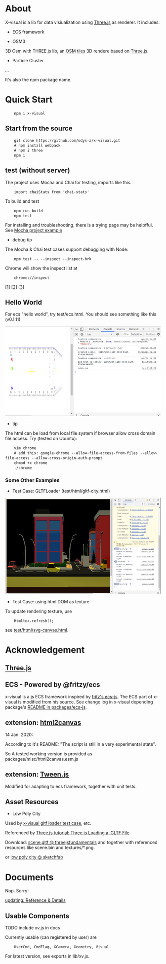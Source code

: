 # About

X-visual is a lib for data visiualization using [Three.js](https://threejs.org)
as renderer. It includes:

- ECS framework

- OSM3

3D Osm with THREE.js lib, an [OSM](https://www.openstreetmap.org/)
[tiles](https://wiki.openstreetmap.org/wiki/Slippy_map_tilenames)
3D rendere based on [Three.js](http://threejs.org/).

- Particle Cluster

...

It's also the npm package name.

# Quick Start

~~~
    npm i x-visual
~~~


## Start from the source

~~~
    git clone https://github.com/odys-z/x-visual.git
    # npm install webpack
    # npm i three
    npm i
~~~

## test (without server)

The project uses Mocha and Chai for testing, imports like this.

```
    import chaiStats from 'chai-stats'
```

To build and test

~~~
    npm run build
    npm test
~~~

For installing and troubleshooting, there is a trying page may be helpfful. See
[Mocha project example](https://github.com/odys-z/hello/blob/master/mocha/README.md)

- debug tip

The Mocha & Chai test cases support debugging with Node:

```
    npm test -- --inspect --inspect-brk
```

Chrome will show the inspect list at

```
    chrome://inspect
```

[\[1\]](https://developers.google.com/web/tools/chrome-devtools/javascript/breakpoints)
[[2](https://blog.andrewray.me/how-to-debug-mocha-tests-with-chrome/)]
[[3](https://nodejs.org/en/docs/guides/debugging-getting-started/)]

## Hello World

For ecs "hello world", try test/ecs.html. You should see something like this (v0.1.11)

![ecs plain js example](./docsphinx/source/imgs/000%20ecs-html.png)

- tip

The html can be load from local file system if browser allow cross domain file access.
Try (tested on Ubuntu):

```
    vim chrome
    # add this: google-chrome --allow-file-access-from-files --allow-file-access --allow-cross-origin-auth-prompt
    chmod +x chrome
    ./chrome
```

### Some Other Examples

- Test Case: GLTFLoader (test/html/gltf-city.html)

<img src='./docsphinx/source/imgs/001%20gltf-loader.png' width='800px'></img>


- Test Case: using html DOM as texture

To update rendering texture, use

```
    Htmltex.refresh();
```

see [test/html/svg-canvas.html](./test/html/svg-canvas.html).

# Acknowledgement

## [Three.js](https://threejs.org)

## ECS - Powered by @fritzy/ecs

x-visual is a js ECS framework inspired by [fritz's ecs-js](https://github.com/fritzy/ecs-js).
The ECS part of x-visual is modified from his source. See change log in x-visual
depending package's [README in packages/ecs-js](./packages/ecs-js/README.md).

## extension: [html2canvas](https://github.com/niklasvh/html2canvas)

14 Jan. 2020:

According to it's README: "The script is still in a very experimental state".

So A tested working version is provided as packages/misc/html2canvas.esm.js

## extension: [Tween.js](https://github.com/tweenjs/tween.js)

Modified for adapting to ecs framework, together with unit tests.

## Asset Resources

- Low Poly City

Used by [x-visual gltf loader test case](./test/html/gltf-city.html), etc.

Referenced by [Three.js tutorial: Three.js Loading a .GLTF File](https://threejsfundamentals.org/threejs/lessons/threejs-load-gltf.html)

Download: [scene.gltf @ threejsfundamentals](https://threejsfundamentals.org/threejs/resources/models/cartoon_lowpoly_small_city_free_pack/scene.gltf) and together with referenced
resources like scene.bin and textures/\*.png.

or [low poly city @ sketchfab](https://sketchfab.com/3d-models/cartoon-lowpoly-small-city-free-pack-edd1c604e1e045a0a2a552ddd9a293e6)

# Documents

Nop. Sorry!

[updating: Reference & Details](https://odys-z.github.io/x-visual/)

## Usable Components

TODO include xv.js in docs

Currently usable (can registered by user) are

```
    UserCmd, CmdFlag, XCamera, Geometry, Visual.
```

For latest version, see exports in lib/xv.js.
